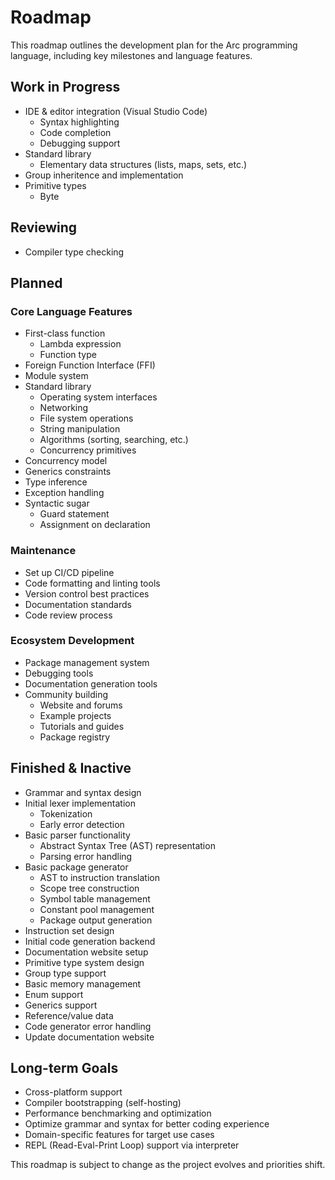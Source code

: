 # Roadmap

This roadmap outlines the development plan for the Arc programming language, including key milestones and language features.

## Work in Progress

- IDE & editor integration (Visual Studio Code)
  - Syntax highlighting
  - Code completion
  - Debugging support
- Standard library
  - Elementary data structures (lists, maps, sets, etc.)
- Group inheritence and implementation
- Primitive types
  - Byte

## Reviewing

- Compiler type checking

## Planned

### Core Language Features

- First-class function
  - Lambda expression
  - Function type
- Foreign Function Interface (FFI)
- Module system
- Standard library
  - Operating system interfaces
  - Networking
  - File system operations
  - String manipulation
  - Algorithms (sorting, searching, etc.)
  - Concurrency primitives
- Concurrency model
- Generics constraints
- Type inference
- Exception handling
- Syntactic sugar
  - Guard statement
  - Assignment on declaration

### Maintenance

- Set up CI/CD pipeline
- Code formatting and linting tools
- Version control best practices
- Documentation standards
- Code review process

### Ecosystem Development

- Package management system
- Debugging tools
- Documentation generation tools
- Community building
  - Website and forums
  - Example projects
  - Tutorials and guides
  - Package registry

## Finished & Inactive

- Grammar and syntax design
- Initial lexer implementation
  - Tokenization
  - Early error detection
- Basic parser functionality
  - Abstract Syntax Tree (AST) representation
  - Parsing error handling
- Basic package generator
  - AST to instruction translation
  - Scope tree construction
  - Symbol table management
  - Constant pool management
  - Package output generation
- Instruction set design
- Initial code generation backend
- Documentation website setup
- Primitive type system design
- Group type support
- Basic memory management
- Enum support
- Generics support
- Reference/value data
- Code generator error handling
- Update documentation website

## Long-term Goals

- Cross-platform support
- Compiler bootstrapping (self-hosting)
- Performance benchmarking and optimization
- Optimize grammar and syntax for better coding experience
- Domain-specific features for target use cases
- REPL (Read-Eval-Print Loop) support via interpreter

This roadmap is subject to change as the project evolves and priorities shift.
